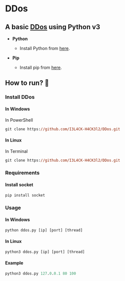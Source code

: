 # DDos
## A basic [DDos](https://I3L4CK-H4CK3l2.github.io/DDos/) using Python v3

- **Python**
    - Install Python from [here](https://www.python.org/).

- **Pip**
    - Install pip from [here](https://pip.pypa.io/en/stable/installing/).
## How to run? :rocket:
### Install DDos
#### In Windows
In PowerShell
```ps 
git clone https://github.com/I3L4CK-H4CK3l2/DDos.git
```
#### In Linux
In Terminal
```ps 
git clone https://github.com/I3L4CK-H4CK3l2/DDos.git
```
### Requirements
#### Install socket
```ps 
pip install socket
```
### Usage
#### In Windows
```ps 
python ddos.py [ip] [port] [thread]
```
#### In Linux
```ps 
python3 ddos.py [ip] [port] [thread]
```
#### Example
```ps 
python3 ddos.py 127.0.0.1 80 100
```
